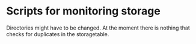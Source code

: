 # Scripts for monitoring storage
Directories might have to be changed.
At the moment there is nothing that checks for duplicates in the storagetable.
